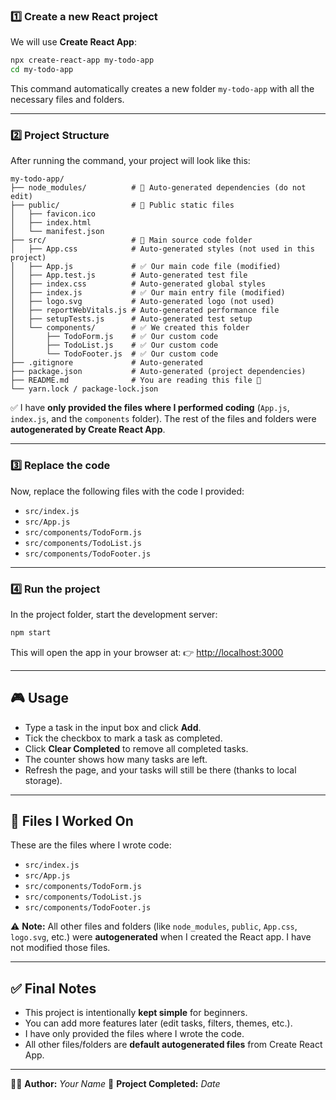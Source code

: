 ### 1️⃣ Create a new React project

We will use **Create React App**:

```bash
npx create-react-app my-todo-app
cd my-todo-app
```

This command automatically creates a new folder `my-todo-app` with all the necessary files and folders.

---

### 2️⃣ Project Structure

After running the command, your project will look like this:

```
my-todo-app/
├── node_modules/          # 📂 Auto-generated dependencies (do not edit)
├── public/                # 📂 Public static files
│   ├── favicon.ico
│   ├── index.html
│   └── manifest.json
├── src/                   # 📂 Main source code folder
│   ├── App.css            # Auto-generated styles (not used in this project)
│   ├── App.js             # ✅ Our main code file (modified)
│   ├── App.test.js        # Auto-generated test file
│   ├── index.css          # Auto-generated global styles
│   ├── index.js           # ✅ Our main entry file (modified)
│   ├── logo.svg           # Auto-generated logo (not used)
│   ├── reportWebVitals.js # Auto-generated performance file
│   ├── setupTests.js      # Auto-generated test setup
│   └── components/        # ✅ We created this folder
│       ├── TodoForm.js    # ✅ Our custom code
│       ├── TodoList.js    # ✅ Our custom code
│       └── TodoFooter.js  # ✅ Our custom code
├── .gitignore             # Auto-generated
├── package.json           # Auto-generated (project dependencies)
├── README.md              # You are reading this file 🙂
└── yarn.lock / package-lock.json
```

✅ I have **only provided the files where I performed coding** (`App.js`, `index.js`, and the `components` folder).
The rest of the files and folders were **autogenerated by Create React App**.

---

### 3️⃣ Replace the code

Now, replace the following files with the code I provided:

* `src/index.js`
* `src/App.js`
* `src/components/TodoForm.js`
* `src/components/TodoList.js`
* `src/components/TodoFooter.js`

---

### 4️⃣ Run the project

In the project folder, start the development server:

```bash
npm start
```

This will open the app in your browser at:
👉 [http://localhost:3000](http://localhost:3000)

---

## 🎮 Usage

* Type a task in the input box and click **Add**.
* Tick the checkbox to mark a task as completed.
* Click **Clear Completed** to remove all completed tasks.
* The counter shows how many tasks are left.
* Refresh the page, and your tasks will still be there (thanks to local storage).

---

## 📂 Files I Worked On

These are the files where I wrote code:

* `src/index.js`
* `src/App.js`
* `src/components/TodoForm.js`
* `src/components/TodoList.js`
* `src/components/TodoFooter.js`

⚠️ **Note:** All other files and folders (like `node_modules`, `public`, `App.css`, `logo.svg`, etc.) were **autogenerated** when I created the React app.
I have not modified those files.

---

## ✅ Final Notes

* This project is intentionally **kept simple** for beginners.
* You can add more features later (edit tasks, filters, themes, etc.).
* I have only provided the files where I wrote the code.
* All other files/folders are **default autogenerated files** from Create React App.

---

👨‍💻 **Author:** *Your Name*
📅 **Project Completed:** *Date*

